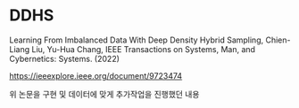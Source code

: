 # DDHS


Learning From Imbalanced Data With Deep Density Hybrid Sampling, Chien-Liang Liu, Yu-Hua Chang, IEEE Transactions on Systems, Man, and Cybernetics: Systems. (2022)

https://ieeexplore.ieee.org/document/9723474

위 논문을 구현 및 데이터에 맞게 추가작업을 진행했던 내용
